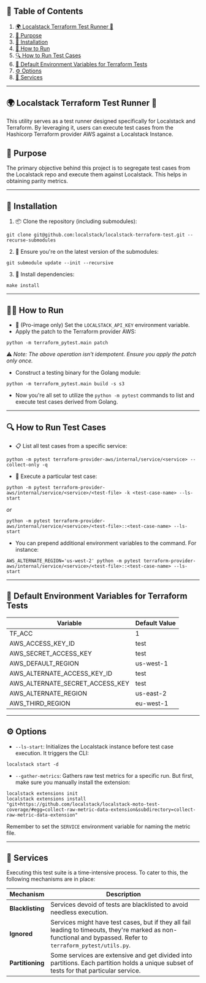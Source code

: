 ## 📖 Table of Contents
1. [🌍 Localstack Terraform Test Runner 🚀](#-localstack-terraform-test-runner-)
2. [🎯 Purpose](#-purpose)
3. [🔧 Installation](#-installation)
4. [🏃‍ How to Run](#-how-to-run)
5. [🔍 How to Run Test Cases](#-how-to-run-test-cases)
6. [🔢 Default Environment Variables for Terraform Tests](#-default-environment-variables-for-terraform-tests)
7. [⚙️ Options](#-options)
8. [🔐 Services](#-services)

---

## 🌍 **Localstack Terraform Test Runner** 🚀

This utility serves as a test runner designed specifically for Localstack and Terraform. By leveraging it, users can execute test cases from the Hashicorp Terraform provider AWS against a Localstack Instance.

## 🎯 **Purpose**

The primary objective behind this project is to segregate test cases from the Localstack repo and execute them against Localstack. This helps in obtaining parity metrics.

---

## 🔧 **Installation**

1. 📦 Clone the repository (including submodules):
```
git clone git@github.com:localstack/localstack-terraform-test.git --recurse-submodules
```

2. 🔀 Ensure you're on the latest version of the submodules:
```
git submodule update --init --recursive
```

3. 🚀 Install dependencies:
```
make install
```

---

## 🏃‍♂️ **How to Run**

- 🔑 (Pro-image only) Set the `LOCALSTACK_API_KEY` environment variable.
- Apply the patch to the Terraform provider AWS:
```
python -m terraform_pytest.main patch
```
⚠️ _Note: The above operation isn't idempotent. Ensure you apply the patch only once._

- Construct a testing binary for the Golang module:
```
python -m terraform_pytest.main build -s s3
```
- Now you're all set to utilize the `python -m pytest` commands to list and execute test cases derived from Golang.

---

## 🔍 **How to Run Test Cases**

- 📋 List all test cases from a specific service:
```
python -m pytest terraform-provider-aws/internal/service/<service> --collect-only -q
```
- 🚀 Execute a particular test case:
```
python -m pytest terraform-provider-aws/internal/service/<service>/<test-file> -k <test-case-name> --ls-start
```
_or_
```
python -m pytest terraform-provider-aws/internal/service/<service>/<test-file>::<test-case-name> --ls-start
```
- You can prepend additional environment variables to the command. For instance:
```
AWS_ALTERNATE_REGION='us-west-2' python -m pytest terraform-provider-aws/internal/service/<service>/<test-file>::<test-case-name> --ls-start
```

---

## 🔢 **Default Environment Variables for Terraform Tests**

| Variable                          | Default Value |
| --------------------------------- | ------------- |
| TF_ACC                            | 1             |
| AWS_ACCESS_KEY_ID                 | test          |
| AWS_SECRET_ACCESS_KEY             | test          |
| AWS_DEFAULT_REGION                | us-west-1     |
| AWS_ALTERNATE_ACCESS_KEY_ID       | test          |
| AWS_ALTERNATE_SECRET_ACCESS_KEY   | test          |
| AWS_ALTERNATE_REGION              | us-east-2     |
| AWS_THIRD_REGION                  | eu-west-1     |

---

## ⚙️ **Options**

- `--ls-start`: Initializes the Localstack instance before test case execution. It triggers the CLI:
```
localstack start -d
```

- `--gather-metrics`: Gathers raw test metrics for a specific run. But first, make sure you manually install the extension:
```
localstack extensions init
localstack extensions install "git+https://github.com/localstack/localstack-moto-test-coverage/#egg=collect-raw-metric-data-extension&subdirectory=collect-raw-metric-data-extension"
```
Remember to set the `SERVICE` environment variable for naming the metric file.

---

## 🔐 **Services**

Executing this test suite is a time-intensive process. To cater to this, the following mechanisms are in place:


| Mechanism     | Description                                                                                                                                                   |
|---------------|---------------------------------------------------------------------------------------------------------------------------------------------------------------|
| **Blacklisting**  | Services devoid of tests are blacklisted to avoid needless execution.                                                                                         |
| **Ignored**       | Services might have test cases, but if they all fail leading to timeouts, they're marked as non-functional and bypassed. Refer to `terraform_pytest/utils.py`. |
| **Partitioning**  | Some services are extensive and get divided into partitions. Each partition holds a unique subset of tests for that particular service.                          |

